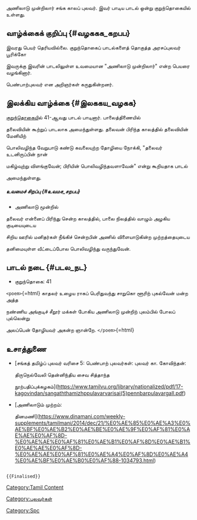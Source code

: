 அணிலாடு முன்றிலார் சங்க காலப் புலவர். இவர் பாடிய பாடல் ஒன்று குறுந்தொகையில் உள்ளது.

## வாழ்க்கைக் குறிப்பு {#வழககக_கறபப}

இவரது பெயர் தெரியவில்லை. குறுந்தொகைப் பாடல்களைத் தொகுத்த அரசப்புலவர் பூரிக்கோ
இவருக்கு இவரின் பாடலிலுள்ள உவமையான \"அணிலாடு முன்றிலார்\" என்ற பெயரை வழங்கினார்.
பெண்பாற்புலவர் என அறிஞர்கள் கருதுகின்றனர்.

## இலக்கிய வாழ்க்கை {#இலககய_வழகக}

[குறுந்தொகைய](குறுந்தொகை "wikilink")ில் 41-ஆவது பாடல் பாடினார். பாலைத்திணையில்
தலைவியின் கூற்றுப் பாடலாக அமைந்துள்ளது. தலைவன் பிரிந்த காலத்தில் தலைவியின் மேனியிற்
பொலிவழிந்த வேறுபாடு கண்டு கவலையுற்ற தோழியை நோக்கி, \"தலைவர் உடனிருப்பின் நான்
மகிழ்வுற்று விளங்குவேன்; பிரியின் பொலிவழிந்தவளாவேன்\" என்று கூறியதாக பாடல்
அமைந்துள்ளது.

##### உவமைச் சிறப்பு {#உவமச_சறபப}

-   அணிலாடு மூன்றில்

தலைவர் என்னைப் பிரிந்து சென்ற காலத்தில், பாலை நிலத்தில் வாழும் அழகிய குடியையுடைய
சிறிய ஊரில் மனிதர்கள் நீங்கிச் சென்றபின் அணில் விளையாடுகின்ற முற்றத்தையுடைய
தனிமையுள்ள வீட்டைப்போல பொலிவழிந்து வருந்துவேன்.

## பாடல் நடை {#படல_நட}

-   குறுந்தொகை: 41

`<poem>`{=html} காதலர் உழைய ராகப் பெரிதுவந்து சாறுகொ ளூரிற் புகல்வேன் மன்ற அத்த
நண்ணிய அங்குடிச் சீறூர் மக்கள் போகிய அணிலாடு முன்றிற் புலம்பில் போலப் புல்லென்று
அலப்பென் தோழியவர் அகன்ற ஞான்றே. `</poem>`{=html}

## உசாத்துணை

-   [சங்கத் தமிழ்ப் புலவர் வரிசை 5: பெண்பாற் புலவர்கள்: புலவர் கா. கோவிந்தன்:
    திருநெல்வேலி தென்னிந்திய சைவ சித்தாந்த
    நூற்பதிப்புக்கழகம்](https://www.tamilvu.org/library/nationalized/pdf/17-kagovindan/sangaththamizhppulavarvarisai(5)pennbarpulavargall.pdf)
-   [அணிலாடும் முற்றம்:
    தினமணி](https://www.dinamani.com/weekly-supplements/tamilmani/2014/dec/21/%E0%AE%85%E0%AE%A3%E0%AE%BF%E0%AE%B2%E0%AE%BE%E0%AE%9F%E0%AF%81%E0%AE%AE%E0%AF%8D-%E0%AE%AE%E0%AF%81%E0%AE%B1%E0%AF%8D%E0%AE%B1%E0%AE%AE%E0%AF%8D-%E0%AE%AE%E0%AF%81%E0%AE%A4%E0%AF%8D%E0%AE%A4%E0%AE%BF%E0%AE%B0%E0%AF%88-1034793.html)

```{=mediawiki}
{{Finalised}}
```
[Category:Tamil Content](Category:Tamil_Content "wikilink")
[Category:புலவர்கள்](Category:புலவர்கள் "wikilink")
[Category:Spc](Category:Spc "wikilink")
